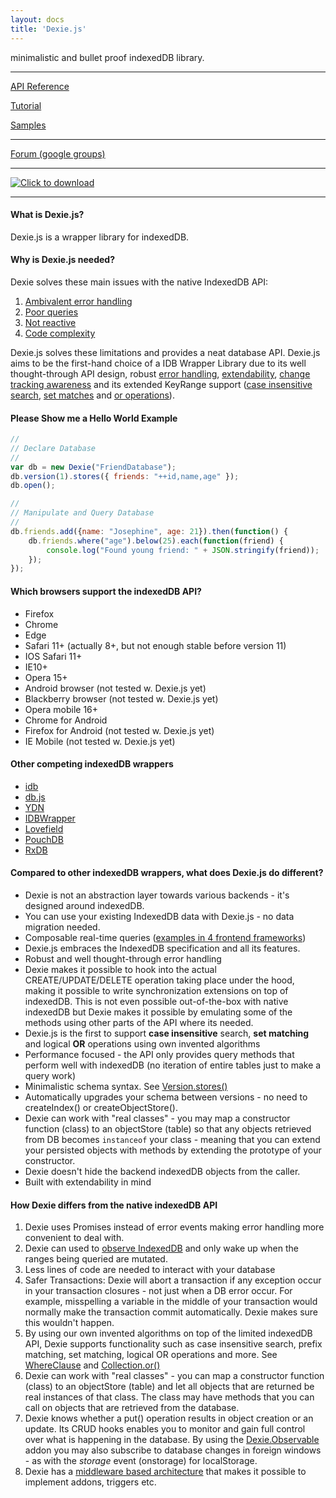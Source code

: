 ```yaml
---
layout: docs
title: 'Dexie.js'
---
```


minimalistic and bullet proof indexedDB library.

***

[API Reference](/docs/API-Reference)

[Tutorial](/docs/Tutorial)

[Samples](/docs/Samples)

***

[Forum (google groups)](https://groups.google.com/forum/#!forum/dexiejs)

***

[![Click to download](/assets/images/download-button.png)](Download)

***

#### What is Dexie.js?

Dexie.js is a wrapper library for indexedDB.

#### Why is Dexie.js needed?

Dexie solves these main issues with the native IndexedDB API:

 1. [Ambivalent error handling](/docs/The-Main-Limitations-of-IndexedDB#ambivalent-error-handling)
 2. [Poor queries](/docs/The-Main-Limitations-of-IndexedDB#poor-queries)
 3. [Not reactive](/docs/The-Main-Limitations-of-IndexedDB#not-reactive)
 4. [Code complexity](/docs/The-Main-Limitations-of-IndexedDB#code-complexity)

Dexie.js solves these limitations and provides a neat database API. Dexie.js aims to be the first-hand choice of a IDB Wrapper Library due to its well thought-through API design, robust [error handling](/docs/API-Reference#exception-handling), [extendability](/docs/TutorialBuilding-Addons), [change tracking awareness](/docs/Tutorial/Design#change-tracking) and its extended KeyRange support ([case insensitive search](/docs/WhereClause/WhereClause.equalsIgnoreCase()), [set matches](/docs/WhereClause/WhereClause.anyOf()) and [or operations](/docs/Collection/Collection.or())).

#### Please Show me a Hello World Example

```javascript
//
// Declare Database
//
var db = new Dexie("FriendDatabase");
db.version(1).stores({ friends: "++id,name,age" });
db.open();

//
// Manipulate and Query Database
//
db.friends.add({name: "Josephine", age: 21}).then(function() {
    db.friends.where("age").below(25).each(function(friend) {
        console.log("Found young friend: " + JSON.stringify(friend));
    });
});
```

#### Which browsers support the indexedDB API?

* Firefox
* Chrome
* Edge
* Safari 11+ (actually 8+, but not enough stable before version 11)
* IOS Safari 11+
* IE10+
* Opera 15+
* Android browser (not tested w. Dexie.js yet)
* Blackberry browser (not tested w. Dexie.js yet)
* Opera mobile 16+
* Chrome for Android
* Firefox for Android (not tested w. Dexie.js yet)
* IE Mobile (not tested w. Dexie.js yet)

#### Other competing indexedDB wrappers

* [idb](https://github.com/jakearchibald/idb)
* [db.js](http://aaronpowell.github.io/db.js/)
* [YDN](https://github.com/yathit/ydn-db)
* [IDBWrapper](https://github.com/jensarps/IDBWrapper)
* [Lovefield](https://github.com/google/lovefield)
* [PouchDB](http://pouchdb.com/)
* [RxDB](https://rxdb.info/)

#### Compared to other indexedDB wrappers, what does Dexie.js do different?

* Dexie is not an abstraction layer towards various backends - it's designed around indexedDB.
* You can use your existing IndexedDB data with Dexie.js - no data migration needed.
* Composable real-time queries ([examples in 4 frontend frameworks](https://dexie.org/#live-queries))
* Dexie.js embraces the IndexedDB specification and all its features.
* Robust and well thought-through error handling
* Dexie makes it possible to hook into the actual CREATE/UPDATE/DELETE operation taking place under the hood, making it possible to write synchronization extensions on top of indexedDB. This is not even possible out-of-the-box with native indexedDB but Dexie makes it possible by emulating some of the methods using other parts of the API where its needed.
* Dexie.js is the first to support __case insensitive__ search, __set matching__ and logical __OR__ operations using own invented algorithms
* Performance focused - the API only provides query methods that perform well with indexedDB (no iteration of entire tables just to make a query work)
* Minimalistic schema syntax. See [Version.stores()](/docs/Version/Version.stores())
* Automatically upgrades your schema between versions - no need to createIndex() or createObjectStore().
* Dexie can work with "real classes" - you may map a constructor function (class) to an objectStore (table) so that any objects retrieved from DB becomes `instanceof` your class - meaning that you can extend your persisted objects with methods by extending the prototype of your constructor.
* Dexie doesn't hide the backend indexedDB objects from the caller.
* Built with extendability in mind

#### How Dexie differs from the native indexedDB API

1. Dexie uses Promises instead of error events making error handling more convenient to deal with.
2. Dexie can used to [observe IndexedDB](https://dexie.org/#live-queries) and only wake up when the ranges being queried are mutated.
3. Less lines of code are needed to interact with your database
4. Safer Transactions: Dexie will abort a transaction if any exception occur in your transaction closures - not just when a DB error occur. For example, misspelling a variable in the middle of your transaction would normally make the transaction commit automatically. Dexie makes sure this wouldn't happen.
5. By using our own invented algorithms on top of the limited indexedDB API, Dexie supports functionality such as case insensitive search, prefix matching, set matching, logical OR operations and more. See [WhereClause](/docs/WhereClause/WhereClause) and [Collection.or()](/docs/Collection/Collection.or())
6. Dexie can work with "real classes" - you can map a constructor function (class) to an objectStore (table) and let all objects that are returned be real instances of that class. The class may have methods that you can call on objects that are retrieved from the database.
7. Dexie knows whether a put() operation results in object creation or an update. Its CRUD hooks enables you to monitor and gain full control over what is happening in the database. By using the [Dexie.Observable](/docs/Observable/Dexie.Observable) addon you may also subscribe to database changes in foreign windows - as with the _storage_ event (onstorage) for localStorage.
8. Dexie has a [middleware based architecture](https://dexie.org/docs/Dexie/Dexie.use()) that makes it possible to implement addons, triggers etc.
